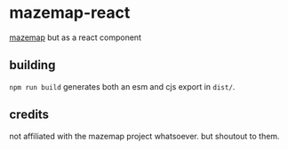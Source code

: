 # mazemap-react

[mazemap](https://api.mazemap.com/js/v2.1.2/docs/) but as a react component

## building

`npm run build` generates both an esm and cjs export in `dist/`.

## credits

not affiliated with the mazemap project whatsoever. but shoutout to them.
